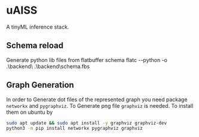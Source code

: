 # uAISS

A tinyML inference stack.

## Schema reload

Generate python lib files from flatbuffer schema
flatc --python -o .\backend\ .\backend\schema.fbs

## Graph Generation

In order to Generate dot files of the represented graph you need package `networkx` and `pygraphviz`.
To Generate png file `graphviz` is needed. 
To install them on ubuntu by

```bash
sudo apt update && sudo apt install -y graphviz graphviz-dev
python3 -m pip install networkx pygraphviz graphviz
```
